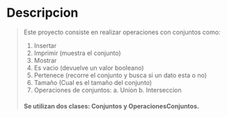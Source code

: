 # Descripcion

> Este proyecto consiste en realizar operaciones con conjuntos como: 
> 1. Insertar
> 2. Imprimir (muestra el conjunto)
> 3. Mostrar
> 4. Es vacio (devuelve un valor booleano)
> 5. Pertenece (recorre el conjunto y busca si un dato esta o no)
> 6. Tamaño (Cual es el tamaño del conjunto)
> 7. Operaciones de conjuntos:
>   a. Union
>   b. Interseccion
>  
> #### Se utilizan dos clases: Conjuntos y OperacionesConjuntos.
